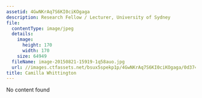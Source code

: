```yaml
---
assetid: 4GwNKrAq7S6KI0ciKOgaga
description: Research Fellow / Lecturer, University of Sydney
file:
  contentType: image/jpeg
  details:
    image:
      height: 170
      width: 170
    size: 64949
  fileName: image-20150821-15919-1q58auo.jpg
  url: //images.ctfassets.net/bsux5spekp1p/4GwNKrAq7S6KI0ciKOgaga/0d374967f519d424bc192a3320c3d91d/image-20150821-15919-1q58auo.jpg
title: Camilla Whittington
---
```

No content found